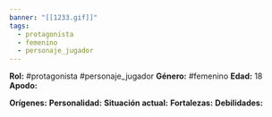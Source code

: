 ```yaml
---
banner: "[[1233.gif]]"
tags:
  - protagonista
  - femenino
  - personaje_jugador
---
```

**Rol:** #protagonista #personaje_jugador
**Género:** #femenino
**Edad:** 18
**Apodo:** 

**Orígenes:**
**Personalidad:** 
**Situación actual:** 
**Fortalezas:** 
**Debilidades:** 